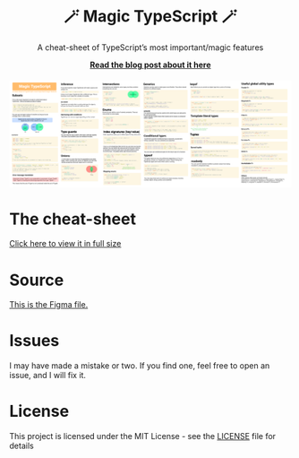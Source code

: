 <h1 align="center">🪄 Magic TypeScript 🪄</h1>
<p align="center">A cheat-sheet of TypeScript’s most important/magic features</p>

<p align="center"><b><a href="https://carltheperson.com/posts/magic-typescript">Read the blog post about it here</a></b></p>

[<img src="small.png" alt="Image" style="display: block; margin: 20px auto" />](https://carltheperson.com/images/magic-typescript/magic-typescript.png)

# The cheat-sheet

[Click here to view it in full size](https://carltheperson.com/images/magic-typescript/magic-typescript.png)

# Source

[This is the Figma file.](source.fig)

# Issues

I may have made a mistake or two. If you find one, feel free to open an issue, and I will fix it.

# License

This project is licensed under the MIT License - see the [LICENSE](LICENSE) file for details
